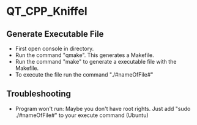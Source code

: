 # QT_CPP_Kniffel

## Generate Executable File

- First open console in directory.
- Run the command "qmake". This generates a Makefile.
- Run the command "make" to generate a executable file with the Makefile.
- To execute the file run the command "./#nameOfFile#"

## Troubleshooting
- Program won't run: Maybe you don't have root rights. Just add "sudo ./#nameOfFile#" to your execute command (Ubuntu)
